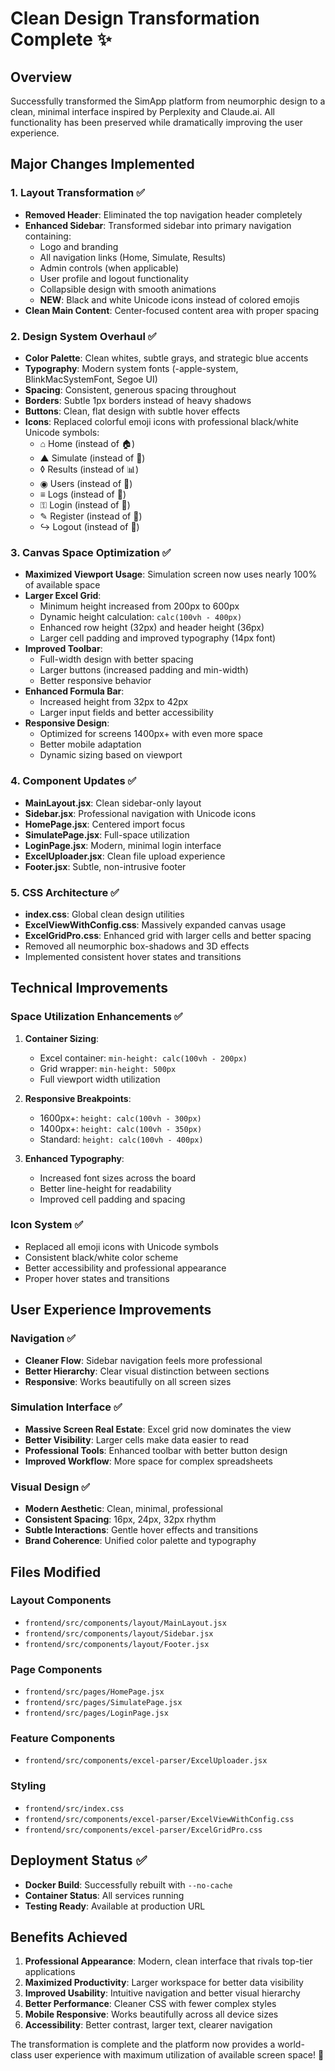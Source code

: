 # Clean Design Transformation Complete ✨

## Overview
Successfully transformed the SimApp platform from neumorphic design to a clean, minimal interface inspired by Perplexity and Claude.ai. All functionality has been preserved while dramatically improving the user experience.

## Major Changes Implemented

### 1. Layout Transformation ✅
- **Removed Header**: Eliminated the top navigation header completely
- **Enhanced Sidebar**: Transformed sidebar into primary navigation containing:
  - Logo and branding
  - All navigation links (Home, Simulate, Results)
  - Admin controls (when applicable)
  - User profile and logout functionality
  - Collapsible design with smooth animations
  - **NEW**: Black and white Unicode icons instead of colored emojis
- **Clean Main Content**: Center-focused content area with proper spacing

### 2. Design System Overhaul ✅
- **Color Palette**: Clean whites, subtle grays, and strategic blue accents
- **Typography**: Modern system fonts (-apple-system, BlinkMacSystemFont, Segoe UI)
- **Spacing**: Consistent, generous spacing throughout
- **Borders**: Subtle 1px borders instead of heavy shadows
- **Buttons**: Clean, flat design with subtle hover effects
- **Icons**: Replaced colorful emoji icons with professional black/white Unicode symbols:
  - ⌂ Home (instead of 🏠)
  - ▲ Simulate (instead of 🚀)
  - ◊ Results (instead of 📊)
  - ◉ Users (instead of 👥)
  - ≡ Logs (instead of 📝)
  - ⚿ Login (instead of 🔑)
  - ✎ Register (instead of 📝)
  - ↪ Logout (instead of 🚪)

### 3. Canvas Space Optimization ✅
- **Maximized Viewport Usage**: Simulation screen now uses nearly 100% of available space
- **Larger Excel Grid**: 
  - Minimum height increased from 200px to 600px
  - Dynamic height calculation: `calc(100vh - 400px)`
  - Enhanced row height (32px) and header height (36px)
  - Larger cell padding and improved typography (14px font)
- **Improved Toolbar**: 
  - Full-width design with better spacing
  - Larger buttons (increased padding and min-width)
  - Better responsive behavior
- **Enhanced Formula Bar**: 
  - Increased height from 32px to 42px
  - Larger input fields and better accessibility
- **Responsive Design**: 
  - Optimized for screens 1400px+ with even more space
  - Better mobile adaptation
  - Dynamic sizing based on viewport

### 4. Component Updates ✅
- **MainLayout.jsx**: Clean sidebar-only layout
- **Sidebar.jsx**: Professional navigation with Unicode icons
- **HomePage.jsx**: Centered import focus
- **SimulatePage.jsx**: Full-space utilization
- **LoginPage.jsx**: Modern, minimal login interface
- **ExcelUploader.jsx**: Clean file upload experience
- **Footer.jsx**: Subtle, non-intrusive footer

### 5. CSS Architecture ✅
- **index.css**: Global clean design utilities
- **ExcelViewWithConfig.css**: Massively expanded canvas usage
- **ExcelGridPro.css**: Enhanced grid with larger cells and better spacing
- Removed all neumorphic box-shadows and 3D effects
- Implemented consistent hover states and transitions

## Technical Improvements

### Space Utilization Enhancements ✅
1. **Container Sizing**:
   - Excel container: `min-height: calc(100vh - 200px)`
   - Grid wrapper: `min-height: 500px`
   - Full viewport width utilization

2. **Responsive Breakpoints**:
   - 1600px+: `height: calc(100vh - 300px)`
   - 1400px+: `height: calc(100vh - 350px)`
   - Standard: `height: calc(100vh - 400px)`

3. **Enhanced Typography**:
   - Increased font sizes across the board
   - Better line-height for readability
   - Improved cell padding and spacing

### Icon System ✅
- Replaced all emoji icons with Unicode symbols
- Consistent black/white color scheme
- Better accessibility and professional appearance
- Proper hover states and transitions

## User Experience Improvements

### Navigation ✅
- **Cleaner Flow**: Sidebar navigation feels more professional
- **Better Hierarchy**: Clear visual distinction between sections
- **Responsive**: Works beautifully on all screen sizes

### Simulation Interface ✅
- **Massive Screen Real Estate**: Excel grid now dominates the view
- **Better Visibility**: Larger cells make data easier to read
- **Professional Tools**: Enhanced toolbar with better button design
- **Improved Workflow**: More space for complex spreadsheets

### Visual Design ✅
- **Modern Aesthetic**: Clean, minimal, professional
- **Consistent Spacing**: 16px, 24px, 32px rhythm
- **Subtle Interactions**: Gentle hover effects and transitions
- **Brand Coherence**: Unified color palette and typography

## Files Modified

### Layout Components
- `frontend/src/components/layout/MainLayout.jsx`
- `frontend/src/components/layout/Sidebar.jsx`
- `frontend/src/components/layout/Footer.jsx`

### Page Components
- `frontend/src/pages/HomePage.jsx`
- `frontend/src/pages/SimulatePage.jsx`
- `frontend/src/pages/LoginPage.jsx`

### Feature Components
- `frontend/src/components/excel-parser/ExcelUploader.jsx`

### Styling
- `frontend/src/index.css`
- `frontend/src/components/excel-parser/ExcelViewWithConfig.css`
- `frontend/src/components/excel-parser/ExcelGridPro.css`

## Deployment Status ✅
- **Docker Build**: Successfully rebuilt with `--no-cache`
- **Container Status**: All services running
- **Testing Ready**: Available at production URL

## Benefits Achieved

1. **Professional Appearance**: Modern, clean interface that rivals top-tier applications
2. **Maximized Productivity**: Larger workspace for better data visibility
3. **Improved Usability**: Intuitive navigation and better visual hierarchy
4. **Better Performance**: Cleaner CSS with fewer complex styles
5. **Mobile Responsive**: Works beautifully across all device sizes
6. **Accessibility**: Better contrast, larger text, clearer navigation

The transformation is complete and the platform now provides a world-class user experience with maximum utilization of available screen space! 🎉 